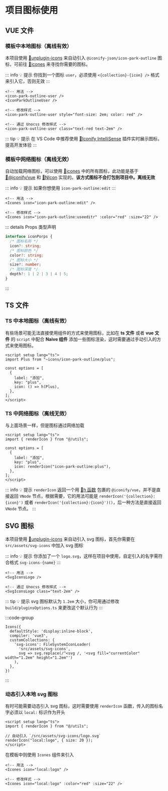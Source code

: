 # 项目图标使用

## VUE 文件

### 模板中本地图标（离线有效）

本项目使用 [🔗unplugin-icons](https://github.com/unplugin/unplugin-icons#auto-importing) 来自动引入 `@iconify-json/icon-park-outline` 图标，可前往 [🔗icones](https://icones.js.org/collection/icon-park-outline) 来寻找你需要的图标。

::: info 💡 提示
你找到一个图标 `user`，必须使用 `<{collection}-{icon} />` 格式来引入它，否则无效
:::

```vue [vue]
<!-- 用法 -->
<icon-park-outline-user />
<IconParkOutlineUser />

<!-- 修改样式 -->
<icon-park-outline-user style="font-size: 2em; color: red" />

<!-- 通过 Unocss 修改样式 -->
<icon-park-outline-user class="text-red text-2em" />
```

::: tip 💡 提示
在 VS Code 中推荐使用 [🔗Iconify IntelliSense](https://marketplace.visualstudio.com/items?itemName=antfu.iconify) 插件实时展示图标，提高开发体验
:::

### 模板中网络图标（离线无效）

自动加载网络图标，可以使用 [🔗icones](https://icones.js.org) 中的所有图标，此功能是基于 [🔗@iconify/vue](https://iconify.design/docs/icon-components/vue/) 和 [🔗NIcon](https://www.naiveui.com/zh-CN/light/components/icon) 实现的。**该方式图标不会打包到项目中。离线无效**

::: info 💡 提示
如果你想使用 `icon-park-outline:edit`
:::

```vue [vue]
<!-- 用法 -->
<Icones icon="icon-park-outline:edit" />

<!-- 修改样式 -->
<Icones icon="icon-park-outline:useeditr" :color="red" :size="22" />
```

::: details Props 类型声明

```ts
interface iconPorps {
  /* 图标名称 */
  icon?: string;
  /* 图标颜色 */
  color?: string;
  /* 图标大小 */
  size?: number;
  /* 图标深度 */
  depth?: 1 | 2 | 3 | 4 | 5;
}
```

:::

## TS 文件

### TS 中本地图标（离线有效）

有些场景可能无法直接使用组件的方式来使用图标，比如在 **ts 文件** 或者 **vue 文件** 的 `script` 中配合 **Naive 组件** 添加一些图标渲染，这时需要通过手动引入的方式来使用图标。

```vue [vue]
<script setup lang="ts">
import Plus from "~icons/icon-park-outline/plus";

const options = [
  {
    label: "添加",
    key: "plus",
    icon: () => h(Plus),
  },
];
</script>
```

### TS 中网络图标（离线无效）

与上面场景一样，但是图标通过网络加载

```vue [vue]
<script setup lang="ts">
import { renderIcon } from "@/utils";

const options = [
  {
    label: "添加",
    key: "plus",
    icon: renderIcon("icon-park-outline:plus"),
  },
];
</script>
```

::: info 💡 提示
`renderIcon` 返回一个用 [🔗h 函数](https://cn.vuejs.org/api/render-function.html#h) 包裹的 `@iconify/vue`，并不是直接返回 `VNode` 节点，根据需要，它的用法可能是 `renderIcon('{collection}:{icon}')` 或者 `renderIcon('{collection}:{icon}')()`，后一种方法是直接返回 `VNode` 节点。
:::

## SVG 图标

本项目使用 [🔗unplugin-icons](https://github.com/unplugin/unplugin-icons#auto-importing) 来自动引入 svg 图标，首先你需要在 `src/assets/svg-icons` 中加入 svg 图标

::: info 💡 提示
你添加了一个 `logo.svg`，这样在项目中使用，自定引入的名字需符合格式 `svg-icons-{name}`
:::

```vue [vue]
<!-- 用法 -->
<SvgIconsLogo />

<!-- 通过 Unocss 修改样式 -->
<SvgIconsLogo class="text-2em" />
```

::: tip 💡 提示
svg 图标默认为 `1.2em` 大小，你可用通过修改 `build/pluginsOptions.ts` 来更改这个默认行为
:::

:::code-group

```ts{7} [build/pluginsOptions.ts]
Icons({
  defaultStyle: 'display:inline-block',
  compiler: 'vue3',
  customCollections: {
    'svg-icons': FileSystemIconLoader(
      'src/assets/svg-icons',
      svg => svg.replace(/^<svg /, '<svg fill="currentColor" width="1.2em" height="1.2em"')
    ),
  },
})
```

:::

### 动态引入本地 svg 图标

有时可能需要动态引入 svg 图标，这时需要使用 `renderIcon` 函数，传入的图标名字必须以 `local:` 标识作为开头

```vue [vue]
<script setup lang="ts">
import { renderIcon } from "@/utils";

// 自动引入 `/src/assets/svg-icons/logo.svg`
renderIcon("local:logo", { size: 20 });
</script>
```

在模板中则使用 `Icones` 组件来引入

```vue [vue]
<!-- 用法 -->
<Icones icon="local:logo" />

<!-- 修改样式 -->
<Icones icon="local:logo" :color="red" :size="22" />
```
